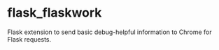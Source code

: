 # flask_flaskwork
Flask extension to send basic debug-helpful information to Chrome for Flask requests.
